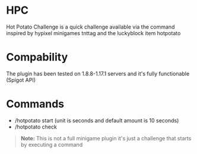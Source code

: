 # HPC
Hot Potato Challenge is a quick challenge available via the command inspired by hypixel minigames tnttag and the luckyblock item hotpotato

# Compability
The plugin has been tested on 1.8.8-1.17.1 servers and it's fully functionable (Spigot API)

# Commands
- /hotpotato start <amount> (unit is seconds and default amount is 10 seconds)
- /hotpotato check

> **Note:** This is not a full minigame plugin it's just a challenge that starts by executing a command
